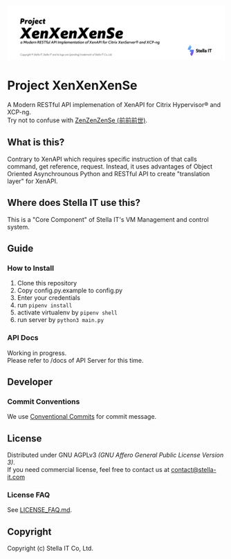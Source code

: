 ![XenXenXenSe Project banner](demonstration/banner.png)

# Project XenXenXenSe
A Modern RESTful API implemenation of XenAPI for Citrix Hypervisor® and XCP-ng.  
Try not to confuse with [ZenZenZenSe (前前前世)](https://en.wikipedia.org/wiki/Zenzenzense). 

## What is this?
Contrary to XenAPI which requires specific instruction of that calls command, get reference, request. Instead, it uses advantages of Object Oriented Asynchrounous Python and RESTful API to create "translation layer" for XenAPI.

## Where does Stella IT use this?
This is a "Core Component" of Stella IT's VM Management and control system.

## Guide
### How to Install
1. Clone this repository
2. Copy config.py.example to config.py
3. Enter your credentials
4. run `pipenv install`
5. activate virtualenv by `pipenv shell`
6. run server by `python3 main.py`

### API Docs
Working in progress.  
Please refer to /docs of API Server for this time.  

## Developer
### Commit Conventions
We use [Conventional Commits](https://www.conventionalcommits.org/en/v1.0.0/) for commit message.

## License
Distributed under GNU AGPLv3 *(GNU Affero General Public License Version 3)*.  
If you need commercial license, feel free to contact us at [contact@stella-it.com](mailto:contact@stella-it.com)  

### License FAQ
See [LICENSE_FAQ.md](LICENSE_FAQ.md).  

## Copyright
Copyright (c) Stella IT Co, Ltd.
